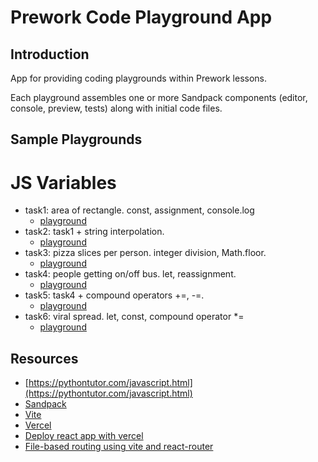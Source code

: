 # Prework Code Playground App

## Introduction

App for providing coding playgrounds within Prework lessons.

Each playground assembles one or more Sandpack components (editor, console,
preview, tests) along with initial code files.

## Sample Playgrounds

# JS Variables

- task1: area of rectangle. const, assignment, console.log
  - [playground](https://playground-app-chi.vercel.app/lessons/variables/task1)
- task2: task1 + string interpolation.
  - [playground](https://playground-app-chi.vercel.app/lessons/variables/task2)
- task3: pizza slices per person. integer division, Math.floor.
  - [playground](https://playground-app-chi.vercel.app/lessons/variables/task3)
- task4: people getting on/off bus. let, reassignment.
  - [playground](https://playground-app-chi.vercel.app/lessons/variables/task4)
- task5: task4 + compound operators +=, -=.
  - [playground](https://playground-app-chi.vercel.app/lessons/variables/task5)
- task6: viral spread. let, const, compound operator \*=
  - [playground](https://playground-app-chi.vercel.app/lessons/variables/task6)

## Resources

- [https://pythontutor.com/javascript.html](https://pythontutor.com/javascript.html)
- [Sandpack](https://sandpack.codesandbox.io/)
- [Vite](https://vitejs.dev/)
- [Vercel](https://vercel.com/)
- [Deploy react app with vercel](https://ibaslogic.com/deploy-react-app-with-vercel/)
- [File-based routing using vite and react-router](https://dev.to/franciscomendes10866/file-based-routing-using-vite-and-react-router-3fdo)

